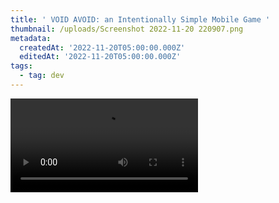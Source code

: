 ```yaml
---
title: ' VOID AVOID: an Intentionally Simple Mobile Game '
thumbnail: /uploads/Screenshot 2022-11-20 220907.png
metadata:
  createdAt: '2022-11-20T05:00:00.000Z'
  editedAt: '2022-11-20T05:00:00.000Z'
tags:
  - tag: dev
---
```


<video src="https://www.youtube.com/embed/WDogXM3-mfg" />

## Game Overview&#x20;

My goal in creating VOID AVOID was to create an engaging mobile game with the simplest  possible implementation. In VOID AVOID, the player uses touch controls to move a brightlycoloured circle (heretofore referred to as the “player avatar”) around the screen. Every 5  seconds, a “void”—A black cube—spawns and begins to approach the player avatar. Each void  gets slightly faster over time. The player’s goal is to avoid the void for as long as possible.  Games typically last under 90 seconds. This short-term gameplay is perfect for killing time on  public transit, for example, allowing the player to have a bit of fun while maintaining some level  of alertness.&#x20;

A key feature of VOID AVOID is that it achieves a unique aesthetic, using barely any custom art assets. This aesthetic is achieved by using some simple colour math to rotate the hue of the background and player avatar, creating contrast between the dark voids. Particle systems are also used to amplify this effect. Though very simplistic, this design is intended to evoke a “vaporwave aesthetic”.&#x20;

Another integral feature to the core gameplay of VOID AVOID is the behaviour of the void. If each void were to approach the player avatar directly, it would likely be impossible for a player to last even 30 seconds, and the gameplay would have no interest. To solve this, I implemented  a modified [flocking behaviour](https://en.wikipedia.org/wiki/Flocking_\(behavior\)#Rules), which gives each void some “awareness” of all others, and makes them appear to be “smarter” adversaries. In the following section, I will outline the core implementation of VOID AVOID’s flocking behaviour.

## Implementation Details&#x20;

### Flocking

As mentioned in the previous section, the void moves based on a modified flocking behaviour. In the flocking behaviour, an object’s current trajectory is a weighted a weighted average of the following three vectors:&#x20;

1\. Separation: the object will avoid getting too close to any other nearby object in the flock.&#x20;


2\. Alignment: objects try to move in the same direction as their neighbors.&#x20;


3\. Cohesion: each object tries to move towards the center (or average position) of the whole flock.&#x20;

In my implementation, I added a fourth vector to the weighted average, Goal: objects will try to move towards a goal position (in this case, the player avatar’s position). Because each void is trying to move towards the player avatar (somewhere in the center of the screen), alignment and cohesion become less important, and are therefore weighted far less heavily than would be seen in a typical flocking behaviour. However, separation becomes more heavily weighted, allowing the player to move through the gaps created by the void. This extends gameplay and makes the game significantly more fun.&#x20;

Each void is also not completely alike; there is some randomness to the weighting of the average vector for each void. This creates a sense of personality: some voids are impatient, bumping into their neighbors in an effort to collide with the player, while others are more cautious, hanging back and creating roadblocks to the player’s future movement.

## Evaluation

In creating VOID AVOID, I feel that I achieved my goal of creating an engaging, eye-catching game with the simplest possible implementation. It is hard for me to identify possible future work for this reason. In previous iterations of this concept, I implemented “power-ups” and methods for destroying the void, but in the end, I felt that this detracted from the simplicity of the gameplay. Furthermore, giving the player more abilities would extend gameplay far beyond 90 seconds, at which point the game might be interrupted (such as in my public transit use-case from the previous section).


Having said this, future goals for this game include an online leaderboard and local high-score list. Music and SFX also need to be added in the future.
